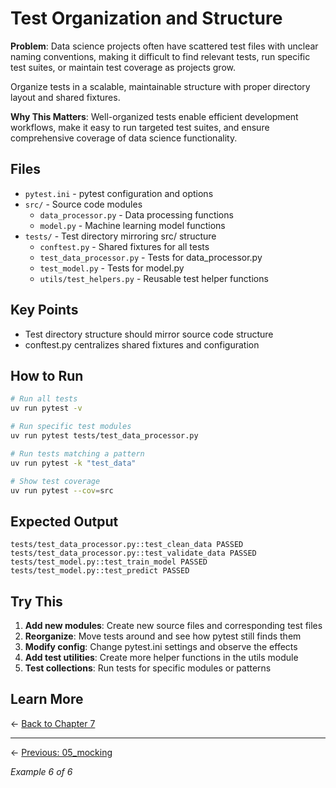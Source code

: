 # Test Organization and Structure

**Problem**: Data science projects often have scattered test files with unclear naming conventions, making it difficult to find relevant tests, run specific test suites, or maintain test coverage as projects grow.

Organize tests in a scalable, maintainable structure with proper directory layout and shared fixtures.

**Why This Matters**: Well-organized tests enable efficient development workflows, make it easy to run targeted test suites, and ensure comprehensive coverage of data science functionality.

## Files

- `pytest.ini` - pytest configuration and options
- `src/` - Source code modules
  - `data_processor.py` - Data processing functions
  - `model.py` - Machine learning model functions
- `tests/` - Test directory mirroring src/ structure
  - `conftest.py` - Shared fixtures for all tests
  - `test_data_processor.py` - Tests for data_processor.py
  - `test_model.py` - Tests for model.py
  - `utils/test_helpers.py` - Reusable test helper functions

## Key Points

- Test directory structure should mirror source code structure
- conftest.py centralizes shared fixtures and configuration

## How to Run

```bash
# Run all tests
uv run pytest -v

# Run specific test modules
uv run pytest tests/test_data_processor.py

# Run tests matching a pattern
uv run pytest -k "test_data"

# Show test coverage
uv run pytest --cov=src
```

## Expected Output

```
tests/test_data_processor.py::test_clean_data PASSED
tests/test_data_processor.py::test_validate_data PASSED
tests/test_model.py::test_train_model PASSED
tests/test_model.py::test_predict PASSED
```

## Try This

1. **Add new modules**: Create new source files and corresponding test files
2. **Reorganize**: Move tests around and see how pytest still finds them
3. **Modify config**: Change pytest.ini settings and observe the effects
4. **Add test utilities**: Create more helper functions in the utils module
5. **Test collections**: Run tests for specific modules or patterns

## Learn More

← [Back to Chapter 7](../README.md)

---

← [Previous: 05_mocking](../05_mocking/README.md)

*Example 6 of 6*